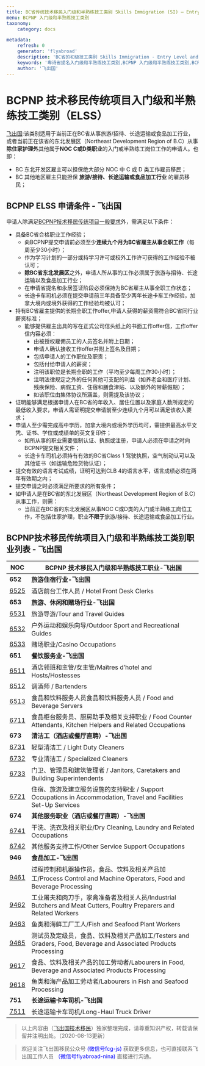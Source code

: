 ```yaml
---
title: BC省传统技术移民入门级和半熟练技工类别 Skills Immigration (SI) – Entry Level and Semi-Skilled
menu: BCPNP 入门级和半熟练技工类别
taxonomy:
    category: docs

metadata:
    refresh: 0
    generator: 'flyabroad'
    description: 'BC省的初级技工类别 Skills Immigration - Entry Level and Semi-Skilled (ELSS)  是2016年引入的，该类别面向旅游旅店，长途货车，食品加工等 Skill Level C，D 类职业。2016年4月1日起，BC 省东北开发区试点项目（NEPP）被包含入 BCPNP 初级技工类别，东北去试点项目的职业范围可以扩大到住家护理外的所有 C，D 类职业。ELSS 类别没有 Express Entry 类别，只能申请传统省提名。'
    keywords: '卑诗省提名入门级和半熟练技工类别,BCPNP 入门级和半熟练技工类别,BCPNP 低技术工,BCPNP ELSS,BCPNP 初级技工,BCPNP 半技术工,BCPNP 东北试点项目'
    author: '飞出国'
---
```


# BCPNP 技术移民传统项目入门级和半熟练技工类别（ELSS）

[飞出国](/home):该类别适用于当前正在BC省从事旅游/招待、长途运输或食品加工行业，或者当前正在该省的东北发展区（Northeast Development Region of B.C）从事**除住家护理外**其他属于**NOC C或D类职业**的入门或半熟练工岗位工作的申请人。也即：

* BC 东北开发区雇主可以担保绝大部分 NOC 中 C 或 D 类工作雇员移民；
* BC 其他地区雇主只能担保 **旅游/接待、长途运输或食品加工行业** 的雇员移民；

## BCPNP ELSS 申请条件 - 飞出国

申请人除满足[BCPNP技术移民传统项目一般要求](/bc/BCPNP-SI)外，需满足以下条件：

* 具备BC省合格职业工作经验；
    * 向BCPNP提交申请前必须至少**连续九个月为BC省雇主从事全职工作**（每周至少30小时）；
    * 作为学习计划的一部分或持学习许可或校外工作许可获得的工作经验不被认可；
    * **除BC省东北发展区**之外，申请人所从事的工作必须属于旅游与招待、长途运输以及食品加工行业；
    * 在申请省提名和永居签证阶段必须保持为BC省雇主从事全职工作状态；
    * 长途卡车司机必须在提交申请前三年具备至少两年长途卡车工作经验，加拿大境内或境外获得的工作经验均被认可；
* 持有BC省雇主提供的长期全职工作offer,申请人获得的薪资需符合BC省同行业薪资标准；
    * 能够提供雇主出具的写在正式公司信头纸上的书面工作offer信，工作offer信内容必须：
        * 由被授权雇佣员工的人员签名并附上日期；
        * 申请人确认接收工作offer并附上签名及日期；
        * 包括申请人的工作职位及职责；
        * 包括付给申请人的薪资；
        * 注明该职位是长期全职的工作（平均至少每周工作30小时）；
        * 注明法律规定之外的任何其他可支配的利益（如养老金和医疗计划、残疾保险、病假工资、住宿和膳食津贴、以及额外的带薪假期）；
        * 如该职位由集体协议所涵盖，则需提及该协议； 
* 证明能够满足根据申请人在BC省的年收入、居住位置以及家庭人数所规定的最低收入要求，申请人需证明提交申请前至少连续九个月可以满足该收入要求；
* 申请人至少需完成高中学历，加拿大境内或境外学历均可，需提供最高水平文凭、证书、学位或成绩单的英文复印件；
    * 如所从事的职业需要强制认证、执照或注册，申请人必须在申请之时向BCPNP提交相关文件；
    * 长途卡车司机必须持有有效的BC省Class 1 驾驶执照，空气制动认可以及其他证书（如运输危险货物认证）；
* 提交有效的语言考试成绩，证明可达到CLB 4的语言水平，语言成绩必须在两年有效期之内；
* 提交申请之时必须满足所要求的所有条件；
* 如申请人是在BC省的东北发展区（Northeast Development Region of B.C）从事工作，则需：
    * 当前正在BC省的东北发展区从事NOC C或D类的入门或半熟练工岗位工作，不包括住家护理，职业**不限于**旅游/接待、长途运输或食品加工行业。

## BCPNP技术移民传统项目入门级和半熟练技工类别职业列表 - 飞出国

NOC | BCPNP 技术移民入门级和半熟练技工职业-飞出国
------- | -------
| **652** | **旅游住宿行业-飞出国**
[6525] | 酒店前台工作人员 / Hotel Front Desk Clerks
| **653** | **旅游、休闲和赌场行业-飞出国**
[6531] | 旅游导游/Tour and Travel Guides
[6532] | 户外运动和娱乐向导/Outdoor Sport and Recreational Guides
[6533] | 赌场职业/Casino Occupations
| **651** | **餐饮服务业-飞出国**
[6511] | 酒店领班和主管/女主管/Maîtres d’hotel and Hosts/Hostesses
[6512] | 调酒师 / Bartenders
[6513] | 食品和饮料服务人员食品和饮料服务人员 / Food and Beverage Servers
[6711] | 食品柜台服务员、厨房助手及相关支持职业 / Food Counter Attendants, Kitchen Helpers and Related Occupations
| **673** | **清洁工（酒店或餐厅直聘）-飞出国**
[6731] | 轻型清洁工 / Light Duty Cleaners
[6732] | 专业清洁工 / Specialized Cleaners
[6733] | 门卫、管理员和建筑管理者 / Janitors, Caretakers and Building Superintendents
[6721] | 住宿、旅游及建立服务设施的支持职业 / Support Occupations in Accommodation, Travel and Facilities Set-Up Services
| **674** | **其他服务职业（酒店或餐厅直聘）-飞出国**
[6741] | 干洗、洗衣及相关职业/Dry Cleaning, Laundry and Related Occupations
[6742] | 其他服务支持工作/Other Service Support Occupations
| **946** | **食品加工-飞出国**
[9461] | 过程控制和机器操作员，食品、饮料及相关产品加工/Process Control and Machine Operators, Food and Beverage Processing
[9462] | 工业屠夫和肉刀手，家禽准备者及相关人员/Industrial Butchers and Meat Cutters, Poultry Preparers and Related Workers
[9463] | 鱼类和海鲜工厂工人/Fish and Seafood Plant Workers
[9465] | 测试员及定级员，食品、饮料及相关产品加工/Testers and Graders, Food, Beverage and Associated Products Processing
[9617] | 食品、饮料及相关产品的加工劳动者/Labourers in Food, Beverage and Associated Products Processing
[9618] | 鱼类和海产品加工劳动者/Labourers in Fish and Seafood Processing
| **751** | **长途运输卡车司机-飞出国**
[7511] | 长途运输卡车司机/Long-Haul Truck Driver

> 以上内容由（[飞出国技术移民](http://js.flyabroad.com.hk)）独家整理完成，请尊重知识产权，转载请保留并注明出处。（2020-08-13更新）

> 欢迎关注飞出国移民公众号 <font color=Blue>(微信号fcg-js)</font> 获取更多信息，也可直接联系飞出国工作人员 <font color=Blue>（微信号flyabroad-nina)</font> 直接进行沟通。

[6525]: http://bbs.fcgvisa.com/t/463?target=blank
[6531]: http://bbs.fcgvisa.com/t/466?target=blank
[6532]: http://bbs.fcgvisa.com/t/467?target=blank
[6533]: http://bbs.fcgvisa.com/t/468?target=blank
[6511]: http://bbs.fcgvisa.com/t/453?target=blank
[6512]: http://bbs.fcgvisa.com/t/452?target=blank
[6513]: http://bbs.fcgvisa.com/t/455?target=blank
[6711]: http://bbs.fcgvisa.com/t/504?target=blank
[6731]: http://bbs.fcgvisa.com/t/7263?target=blank
[6732]: http://bbs.fcgvisa.com/t/7264?target=blank
[6733]: http://bbs.fcgvisa.com/t/7242?target=blank
[6721]: http://bbs.fcgvisa.com/t/514?target=blank
[6741]: http://bbs.fcgvisa.com/t/7265?target=blank
[6742]: http://bbs.fcgvisa.com/t/7266?target=blank
[9461]: http://bbs.fcgvisa.com/t/600?target=blank
[9462]: http://bbs.fcgvisa.com/t/602?target=blank
[9463]: http://bbs.fcgvisa.com/t/603?target=blank
[9465]: http://bbs.fcgvisa.com/t/606?target=blank
[9617]: http://bbs.fcgvisa.com/t/122?target=blank
[9618]: http://bbs.fcgvisa.com/t/120?target=blank
[7511]: http://bbs.fcgvisa.com/t/789?target=blank
